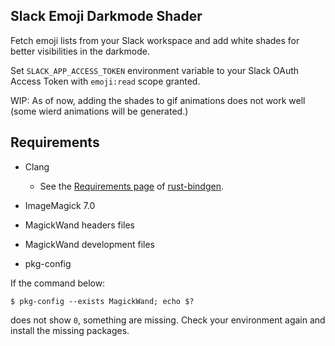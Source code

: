## Slack Emoji Darkmode Shader

Fetch emoji lists from your Slack workspace and add white shades for better visibilities in the darkmode.

Set `SLACK_APP_ACCESS_TOKEN` environment variable to your Slack OAuth Access Token with `emoji:read` scope granted.

WIP: As of now, adding the shades to gif animations does not work well (some wierd animations will be generated.)

## Requirements

- Clang
  - See the [Requirements page](https://rust-lang.github.io/rust-bindgen/requirements.html) of [rust-bindgen](https://github.com/rust-lang/rust-bindgen).

- ImageMagick 7.0

- MagickWand headers files

- MagickWand development files

- pkg-config

If the command below:

```
$ pkg-config --exists MagickWand; echo $?
```

does not show `0`, something are missing. Check your environment again and install the missing packages.
